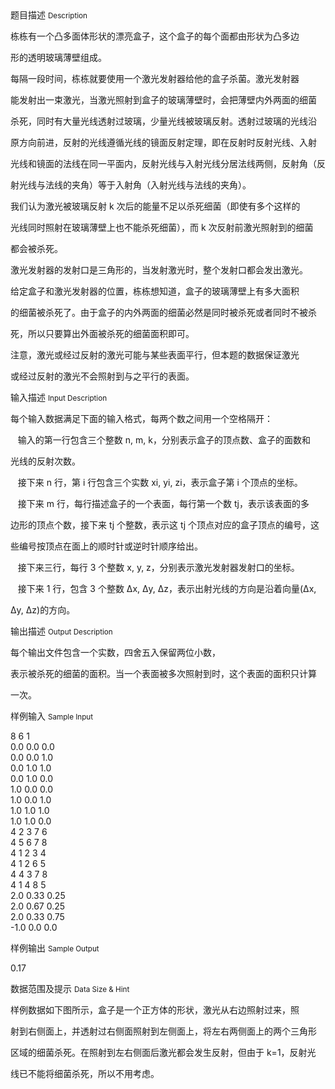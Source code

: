 <div class="panel panel-default">
<div class="area-title">
<span>
题目描述
<small>Description</small>
</span></div>
<div class="panel-body">

<p>栋栋有一个凸多面体形状的漂亮盒子，这个盒子的每个面都由形状为凸多边</p>
<p>形的透明玻璃薄壁组成。</p>
<p>每隔一段时间，栋栋就要使用一个激光发射器给他的盒子杀菌。激光发射器</p>
<p>能发射出一束激光，当激光照射到盒子的玻璃薄壁时，会把薄壁内外两面的细菌</p>
<p>杀死，同时有大量光线透射过玻璃，少量光线被玻璃反射。透射过玻璃的光线沿</p>
<p>原方向前进，反射的光线遵循光线的镜面反射定理，即在反射时反射光线、入射</p>
<p>光线和镜面的法线在同一平面内，反射光线与入射光线分居法线两侧，反射角（反</p>
<p>射光线与法线的夹角）等于入射角（入射光线与法线的夹角）。</p>
<p>我们认为激光被玻璃反射 k 次后的能量不足以杀死细菌（即使有多个这样的</p>
<p>光线同时照射在玻璃薄壁上也不能杀死细菌），而 k 次反射前激光照射到的细菌</p>
<p>都会被杀死。</p>
<p>激光发射器的发射口是三角形的，当发射激光时，整个发射口都会发出激光。</p>
<p>给定盒子和激光发射器的位置，栋栋想知道，盒子的玻璃薄壁上有多大面积</p>
<p>的细菌被杀死了。由于盒子的内外两面的细菌必然是同时被杀死或者同时不被杀</p>
<p>死，所以只要算出外面被杀死的细菌面积即可。</p>
<p>注意，激光或经过反射的激光可能与某些表面平行，但本题的数据保证激光</p>
<p>或经过反射的激光不会照射到与之平行的表面。</p>

</div>
</div>

<div class="panel panel-default">
<div class="area-title">
<span>
输入描述
<small>Input Description</small>
</span></div>
<div class="panel-body">
<p>每个输入数据满足下面的输入格式，每两个数之间用一个空格隔开：</p>
<p>   输入的第一行包含三个整数 n, m, k，分别表示盒子的顶点数、盒子的面数和</p>
<p>光线的反射次数。</p>
<p>   接下来 n 行，第 i 行包含三个实数 xi, yi, zi，表示盒子第 i 个顶点的坐标。</p>
<p>   接下来 m 行，每行描述盒子的一个表面，每行第一个数 tj，表示该表面的多</p>
<p>边形的顶点个数，接下来 tj 个整数，表示这 tj 个顶点对应的盒子顶点的编号，这</p>
<p>些编号按顶点在面上的顺时针或逆时针顺序给出。</p>
<p>   接下来三行，每行 3 个整数 x, y, z，分别表示激光发射器发射口的坐标。</p>
<p>   接下来 1 行，包含 3 个整数 Δx, Δy, Δz，表示出射光线的方向是沿着向量(Δx,</p>
<p>Δy, Δz)的方向。</p>

</div>
</div>
<div  class="panel panel-default">
<div class="area-title">
<span>
输出描述
<small>Output Description</small>
</span></div>
<div class="panel-body">

<p class="p0">每个输出文件包含一个实数，四舍五入保留两位小数，</p>
<p class="p0">表示被杀死的细菌的面积。当一个表面被多次照射到时，这个表面的面积只计算</p>
<p class="p0">一次。</p>

</div>
</div>


<div class="panel panel-default">
<div class="area-title">
<span>
样例输入
<small>Sample Input</small>
</span></div>
<div class="panel-body">
<div>
<p>8 6 1<br>0.0 0.0 0.0<br>0.0 0.0 1.0<br>0.0 1.0 1.0<br>0.0 1.0 0.0<br>1.0 0.0 0.0<br>1.0 0.0 1.0<br>1.0 1.0 1.0<br>1.0 1.0 0.0<br>4 2 3 7 6<br>4 5 6 7 8<br>4 1 2 3 4<br>4 1 2 6 5<br>4 4 3 7 8<br>4 1 4 8 5<br>2.0 0.33 0.25<br>2.0 0.67 0.25<br>2.0 0.33 0.75<br>-1.0 0.0 0.0</p>
</div>

</div>
</div>

<div class="panel panel-default">
<div class="area-title">
<span>
样例输出
<small>Sample Output</small>
</span></div>
<div class="panel-body">
<p>0.17</p>

</div>
</div>

<div class="panel panel-default">
<div class="area-title">
<span>
数据范围及提示
<small>Data Size & Hint</small>
</span></div>
<div class="panel-body">
<p>样例数据如下图所示，盒子是一个正方体的形状，激光从右边照射过来，照</p>
<p>射到右侧面上，并透射过右侧面照射到左侧面上，将左右两侧面上的两个三角形</p>
<p>区域的细菌杀死。在照射到左右侧面后激光都会发生反射，但由于 k=1，反射光</p>
<p>线已不能将细菌杀死，所以不用考虑。</p>
</div>
</div>